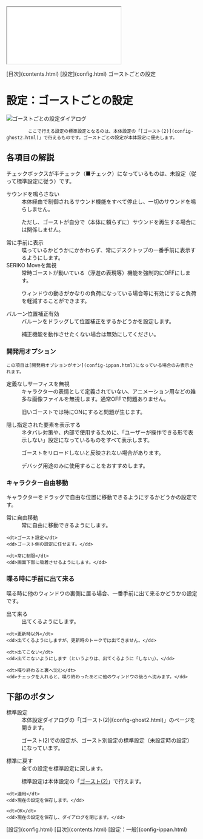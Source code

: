 <?xml version="1.0" encoding="UTF-8"?>
<!DOCTYPE.html PUBLIC "-//W3C//DTD XHTML 1.0 Frameset//EN" "http://www.w3.org/TR/.htmll1/DTD/.html1-frameset.dtd">
<html xmlns="http://www.w3.org/1999/xhtml" lang="ja" xml:lang="ja">
<head>
  <meta http-equiv="content-type" content="text/html; charset=UTF-8" />
  <meta http-equiv="content-style-type" content="text/css" />
  <title>設定：ゴーストごとの設定</title>
  <link rel="stylesheet" type="text/css" href="about.css" />
</head>
<body>
<div id="sidebar">
	<iframe src="contents.html" name="sidebar">
		フレーム非対応の環境では以下の目次ページからご覧ください。

[目次](contents.html)
	</iframe>
</div>
<div id="text">
<div id="breadcrumb">
	<span class="Upper">[目次](contents.html)</span>
	<span class="Upper">[設定](config.html)</span>
	ゴーストごとの設定
</div>
<!-------------------------------------------------------------------------------------------------------------------------------->

# 設定：ゴーストごとの設定

![ゴーストごとの設定ダイアログ](image/config-eachghost/0.png)

			ここで行える設定の標準設定となるのは、本体設定の「[ゴースト(2)](config-ghost2.html)」で行えるものです。ゴーストごとの設定が本体設定に優先します。

## 各項目の解説

チェックボックスが半チェック（■チェック）になっているものは、未設定（従って標準設定に従う）です。

<dl>
   <dt>サウンドを鳴らさない</dt>
   <dd>
      本体経由で制御されるサウンド機能をすべて停止し、一切のサウンドを鳴らしません。

ただし、ゴーストが自分で（本体に頼らずに）サウンドを再生する場合には関係しません。
   </dd>

   <dt>常に手前に表示</dt>
   <dd>
      喋っているかどうかにかかわらず、常にデスクトップの一番手前に表示するようにします。
   </dd>

   <dt>SERIKO Moveを無視</dt>
   <dd>
      常時ゴーストが動いている（浮遊の表現等）機能を強制的にOFFにします。

ウィンドウの動きがかなりの負荷になっている場合等に有効にすると負荷を軽減することができます。
   </dd>

   <dt>バルーン位置補正有効</dt>
   <dd>
      バルーンを<span class="Doing">ドラッグ</span>して位置補正をするかどうかを設定します。

補正機能を動作させたくない場合は無効にしてください。
   </dd>
</dl>

### 開発用オプション

	この項目は[開発用オプションがオン](config-ippan.html)になっている場合のみ表示されます。

<dl>
   <dt>定義なしサーフィスを無視</dt>
   <dd>
   キャラクターの表情として定義されていない、アニメーション用などの雑多な画像ファイルを無視します。通常OFFで問題ありません。

旧いゴーストでは特にONにすると問題が生じます。
   </dd>

   <dt>隠し指定された要素を表示する</dt>
   <dd>
   ネタバレ対策や、内部で使用するために、「ユーザーが操作できる形で表示しない」設定になっているものをすべて表示します。

ゴーストをリロードしないと反映されない場合があります。

デバッグ用途のみに使用することをおすすめします。 
   </dd>
</dl>

### キャラクター自由移動

キャラクターを<span class="Doing">ドラッグ</span>で自由な位置に移動できるようにするかどうかの設定です。

<dl>
	<dt>常に自由移動</dt>
	<dd>常に自由に移動できるようにします。</dd>

	<dt>ゴースト設定</dt>
	<dd>ゴースト側の設定に任せます。</dd>

	<dt>常に制限</dt>
	<dd>画面下部に吸着させるようにします。</dd>
</dl>

### 喋る時に手前に出て来る

喋る時に他のウィンドウの裏側に居る場合、一番手前に出て来るかどうかの設定です。

<dl>
	<dt>出て来る</dt>
	<dd>出てくるようにします。</dd>

	<dt>更新時以外</dt>
	<dd>出てくるようにしますが、更新時のトークでは出てきません。</dd>

	<dt>出てこない</dt>
	<dd>出てこないようにします（というよりは、出てくるように「しない」）。</dd>

	<dt>喋り終わると裏へ沈む</dt>
	<dd>チェックを入れると、喋り終わったあとに他のウィンドウの後ろへ沈みます。</dd>
</dl>

## 下部のボタン

<dl>
	<dt>標準設定</dt>
	<dd>
		本体設定ダイアログの「[ゴースト(2)](config-ghost2.html)」のページを開きます。

ゴースト(2)での設定が、ゴースト別設定の標準設定（未設定時の設定）になっています。
	</dd>
	<dt>標準に戻す</dt>
	<dd>
		全ての設定を標準設定に戻します。

標準設定は本体設定の「[ゴースト(2)](config-ghost2.html)」で行えます。
	</dd>

	<dt>適用</dt>
	<dd>現在の設定を保存します。</dd>

	<dt>OK</dt>
	<dd>現在の設定を保存し、ダイアログを閉じます。</dd>
</dl>

<!-------------------------------------------------------------------------------------------------------------------------------->
<div id="navigation">
	<span class="Prev">[設定](config.html)</span>
	<span class="Return">[目次](contents.html)</span>
	<span class="Next">[設定：一般](config-ippan.html)</span>
</div>
</div>
</body>
</html>